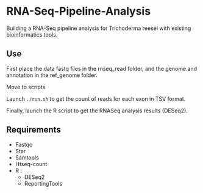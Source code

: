 # RNA-Seq-Pipeline-Analysis
 Building a RNA-Seq pipeline analysis for Trichoderma reesei with existing bioinformatics tools.  

## Use
First place the data fastq files in the rnseq_read folder, and the genome and annotation in the ref_genome folder.

Move to scripts

Launch `./run.sh` to get the count of reads for each exon in TSV format.

Finally, launch the R script to get the RNASeq analysis results (DESeq2).

## Requirements
- Fastqc
- Star
- Samtools
- Htseq-count
- R : 
	- DESeq2
	- ReportingTools
